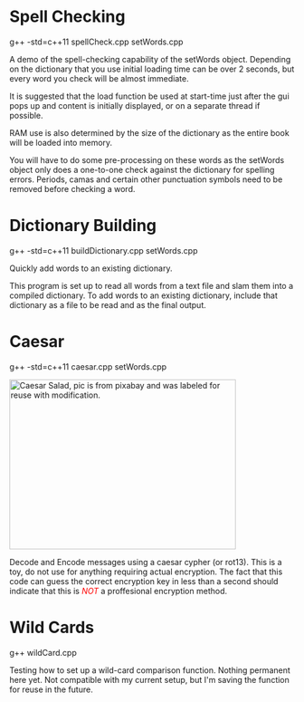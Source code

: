 # Spell Checking
g++ -std=c++11 spellCheck.cpp setWords.cpp

A demo of the spell-checking capability of the setWords object. Depending on the dictionary that you use initial loading time can be over 2 seconds, but every word you check will be almost immediate.

It is suggested that the load function be used at start-time just after the gui pops up and content is initially displayed, or on a separate thread if possible. 

RAM use is also determined by the size of the dictionary as the entire book will be loaded into memory.


You will have to do some pre-processing on these words as the setWords object only does a one-to-one check against the dictionary for spelling errors. Periods, camas and certain other punctuation symbols need to be removed before checking a word.

# Dictionary Building
g++ -std=c++11 buildDictionary.cpp setWords.cpp

Quickly add words to an existing dictionary. 

This program is set up to read all words from a text file and slam them into a compiled dictionary. 
To add words to an existing dictionary, include that dictionary as a file to be read and as the final output.

# Caesar
g++ -std=c++11 caesar.cpp setWords.cpp

<img src="https://encrypted-tbn0.gstatic.com/images?q=tbn:ANd9GcQny2VaGJLzgYvDjFdqL4pESFlhWOrPZPR3sbj00t25SN_1AmqQqA" alt="Caesar Salad, pic is from pixabay and was labeled for reuse with modification." width=400px height = 300px>

Decode and Encode messages using a caesar cypher (or rot13). This is a toy, do not use for anything requiring actual encryption. The fact that this code can guess the correct encryption key in less than a second should indicate that this is <em style="color: red;">NOT</em> a proffesional encryption method.

# Wild Cards
g++ wildCard.cpp

Testing how to set up a wild-card comparison function. Nothing permanent here yet. Not compatible with my current setup, but I'm saving the function for reuse in the future.

